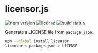licensor.js
===========

[![npm version](https://img.shields.io/npm/v/licensor.svg)](https://www.npmjs.com/package/licensor)
[![license](https://img.shields.io/badge/license-Apache--2.0-303284.svg)](http://www.apache.org/licenses/LICENSE-2.0)
[![build status](https://img.shields.io/travis/jslicense/licensor.js.svg)](http://travis-ci.org/jslicense/licensor.js)

Generate a LICENSE file from `package.json`.

```bash
npm --global install licensor
licensor < package.json > LICENSE
```
